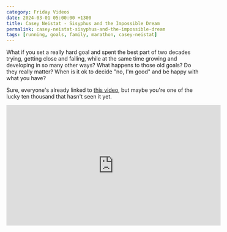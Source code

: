 ```yaml
---
category: Friday Videos
date: 2024-03-01 05:00:00 +1300
title: Casey Neistat - Sisyphus and the Impossible Dream
permalink: casey-neistat-sisyphus-and-the-impossible-dream
tags: [running, goals, family, marathon, casey-neistat]
---
```

What if you set a really hard goal and spent the best part of two decades trying, getting close and failing, while at the same time growing and developing in so many other ways? What happens to those old goals? Do they really matter? When is it ok to decide "no, I'm good" and be happy with what you have?

Sure, everyone's already linked to [this video](https://youtu.be/9IiTdSnmS7E), but maybe you're one of the lucky ten thousand that hasn't seen it yet.

<div class="embed-container"><iframe width="560" height="315" src="https://www.youtube-nocookie.com/embed/9IiTdSnmS7E" frameborder="0" allow="accelerometer; autoplay; encrypted-media; gyroscope; picture-in-picture" allowfullscreen></iframe></div>

